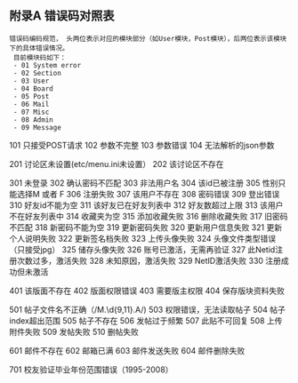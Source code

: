 附录A  错误码对照表
-----------------------------
    错误码编码规范， 头两位表示对应的模块部分（如User模块，Post模块），后两位表示该模块下的具体错误情况。
     目前模块码如下：
     - 01 System error
     - 02 Section
     - 03 User
     - 04 Board
     - 05 Post
     - 06 Mail
     - 07 Misc
     - 08 Admin
     - 09 Message


101 只接受POST请求
102 参数不完整
103 参数错误
104 无法解析的json参数

201 讨论区未设置(etc/menu.ini未设置）
202 该讨论区不存在

301 未登录
302 确认密码不匹配
303 非法用户名
304 该id已被注册
305 性别只能选择M 或者 F
306 注册失败
307 该用户不存在
308 密码错误
309 登出错误
310 好友id不能为空
311 该好友已在好友列表中
312 好友数超过上限
313 该用户不在好友列表中
314 收藏夹为空
315 添加收藏失败
316 删除收藏失败
317 旧密码不匹配
318 新密码不能为空
319 更新密码失败
320 更新用户信息失败
321 更新个人说明失败
322 更新签名档失败
323 上传头像失败
324 头像文件类型错误（只接受jpg）
325 储存头像失败
326 账号已激活，无需再验证
327 此Netid注册次数过多，激活失败
328 未知原因，激活失败
329 NetID激活失败
330 注册成功但未激活

401 该版面不存在
402 版面权限错误
403 需要版主权限
404 保存版块资料失败

501 帖子文件名不正确（/M\.\d{9,11}\.A/)
503 权限错误，无法读取帖子
504 帖子index超出范围
505 帖子不存在
506 发帖过于频繁
507 此贴不可回复
508 上传附件失败
509 发帖失败
510 删帖失败

601 邮件不存在
602 邮箱已满
603 邮件发送失败
604 邮件删除失败

701 校友验证毕业年份范围错误（1995-2008） 
